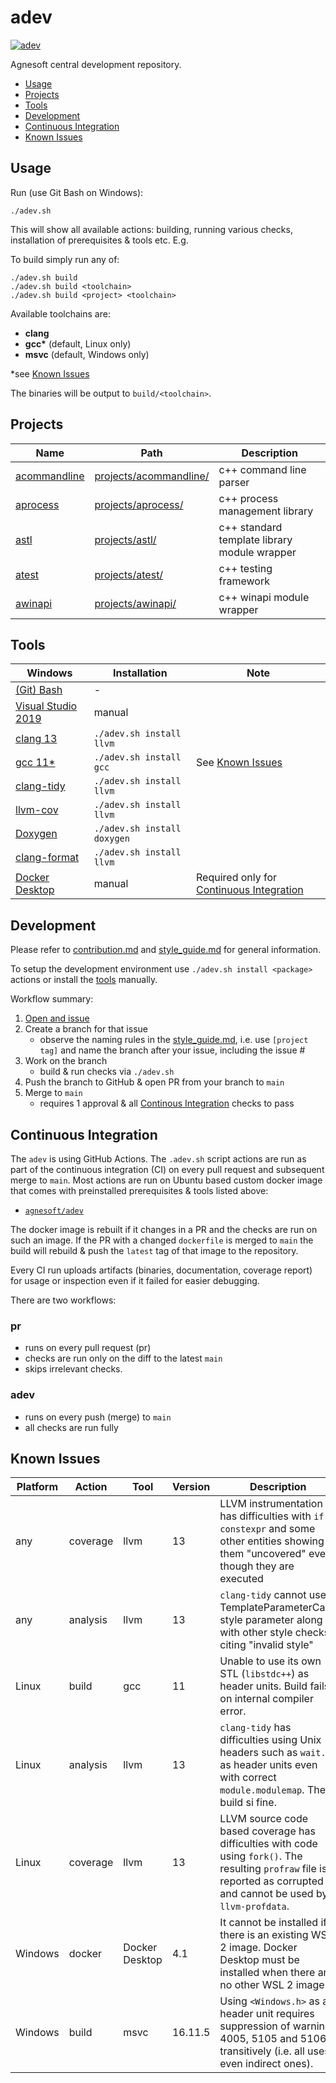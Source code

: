 # adev

[![adev](https://github.com/agnesoft/adev/actions/workflows/adev.yml/badge.svg)](https://github.com/agnesoft/adev/actions/workflows/adev.yml)

Agnesoft central development repository.

-   [Usage](#usage)
-   [Projects](#projects)
-   [Tools](#tools)
-   [Development](#development)
-   [Continuous Integration](#continuous-integration)
-   [Known Issues](#known-issues)

## Usage

Run (use Git Bash on Windows):

```
./adev.sh
```

This will show all available actions: building, running various checks, installation of prerequisites & tools etc. E.g.

To build simply run any of:

```
./adev.sh build
./adev.sh build <toolchain>
./adev.sh build <project> <toolchain>
```

Available toolchains are:

-   **clang**
-   **gcc\*** (default, Linux only)
-   **msvc** (default, Windows only)

\*see [Known Issues](#known-issues)

The binaries will be output to `build/<toolchain>`.

## Projects

| Name                                            | Path                                              | Description                                  |
| ----------------------------------------------- | ------------------------------------------------- | -------------------------------------------- |
| [acommandline](projects/acommandline/readme.md) | [projects/acommandline/](/projects/acommandline/) | c++ command line parser                      |
| [aprocess](projects/aprocess/readme.md)         | [projects/aprocess/](/projects/aprocess/)         | c++ process management library               |
| [astl](projects/astl/readme.md)                 | [projects/astl/](/projects/astl/)                 | c++ standard template library module wrapper |
| [atest](projects/atest/readme.md)               | [projects/atest/](/projects/atest/)               | c++ testing framework                        |
| [awinapi](projects/awinapi/readme.md)           | [projects/awinapi/](/projects/awinapi/)           | c++ winapi module wrapper                    |

## Tools

| Windows                                                                | Installation                | Note                                                                |
| ---------------------------------------------------------------------- | --------------------------- | ------------------------------------------------------------------- |
| [(Git) Bash](https://git-scm.com/download/win)                         | -                           |                                                                     |
| [Visual Studio 2019](https://visualstudio.microsoft.com/cs/downloads/) | manual                      |                                                                     |
| [clang 13](https://llvm.org/)                                          | `./adev.sh install llvm`    |                                                                     |
| [gcc 11\*](https://gcc.gnu.org/)                                       | `./adev.sh install gcc`     | See [Known Issues](#known-issues)                                   |
| [clang-tidy](https://clang.llvm.org/extra/clang-tidy/)                 | `./adev.sh install llvm`    |                                                                     |
| [llvm-cov](https://clang.llvm.org/docs/SourceBasedCodeCoverage.html)   | `./adev.sh install llvm`    |                                                                     |
| [Doxygen](https://www.doxygen.nl/index.html)                           | `./adev.sh install doxygen` |                                                                     |
| [clang-format](https://clang.llvm.org/docs/ClangFormat.html)           | `./adev.sh install llvm`    |                                                                     |
| [Docker Desktop](https://docs.docker.com/desktop/windows/install/)     | manual                      | Required only for [Continuous Integration](#continuous-integration) |

## Development

Please refer to [contribution.md](contribution.md) and [style_guide.md](style_guide.md) for general information.

To setup the development environment use `./adev.sh install <package>` actions or install the [tools](#tools) manually.

Workflow summary:

1. [Open and issue](https://github.com/agnesoft/adev/issues/new/choose)
2. Create a branch for that issue
    - observe the naming rules in the [style_guide.md](style_guide.md), i.e. use `[project tag]` and name the branch after your issue, including the issue #
3. Work on the branch
    - build & run checks via `./adev.sh`
4. Push the branch to GitHub & open PR from your branch to `main`
5. Merge to `main`
    - requires 1 approval & all [Continous Integration](#continuous-integration) checks to pass

## Continuous Integration

The `adev` is using GitHub Actions. The `.adev.sh` script actions are run as part of the continuous integration (CI) on every pull request and subsequent merge to `main`. Most actions are run on Ubuntu based custom docker image that comes with preinstalled prerequisites & tools listed above:

-   [`agnesoft/adev`](https://hub.docker.com/r/agnesoft/adev)

The docker image is rebuilt if it changes in a PR and the checks are run on such an image. If the PR with a changed `dockerfile` is merged to `main` the build will rebuild & push the `latest` tag of that image to the repository.

Every CI run uploads artifacts (binaries, documentation, coverage report) for usage or inspection even if it failed for easier debugging.

There are two workflows:

### pr

-   runs on every pull request (pr)
-   checks are run only on the diff to the latest `main`
-   skips irrelevant checks.

### adev

-   runs on every push (merge) to `main`
-   all checks are run fully

## Known Issues

| Platform | Action   | Tool           | Version | Description                                                                                                                                                             | Date       |
| -------- | -------- | -------------- | ------- | ----------------------------------------------------------------------------------------------------------------------------------------------------------------------- | ---------- |
| any      | coverage | llvm           | 13      | LLVM instrumentation has difficulties with `if constexpr` and some other entities showing them "uncovered" even though they are executed                                | 29/09/2021 |
| any      | analysis | llvm           | 13      | `clang-tidy` cannot use TemplateParameterCase style parameter along with other style checks citing "invalid style"                                                      | 02/10/2021 |
| Linux    | build    | gcc            | 11      | Unable to use its own STL (`libstdc++`) as header units. Build fails on internal compiler error.                                                                        | 31/08/2021 |
| Linux    | analysis | llvm           | 13      | `clang-tidy` has difficulties using Unix headers such as `wait.h` as header units even with correct `module.modulemap`. The build si fine.                              | 25/11/2021 |
| Linux    | coverage | llvm           | 13      | LLVM source code based coverage has difficulties with code using `fork()`. The resulting `profraw` file is reported as corrupted and cannot be used by `llvm-profdata`. | 25/11/2021 |
| Windows  | docker   | Docker Desktop | 4.1     | It cannot be installed if there is an existing WSL 2 image. Docker Desktop must be installed when there are no other WSL 2 images                                       | 02/10/2021 |
| Windows  | build    | msvc           | 16.11.5 | Using `<Windows.h>` as a header unit requires suppression of warnings 4005, 5105 and 5106 transitively (i.e. all uses even indirect ones).                              | 03/11/2021 |
